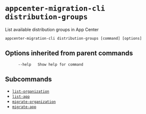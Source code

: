 # `appcenter-migration-cli distribution-groups`

List available distribution groups in App Center

```plaintext
appcenter-migration-cli distribution-groups [command] [options]
```

## Options inherited from parent commands

```plaintext
      --help   Show help for command
```

## Subcommands

- [`list-organization`](list-organization.md)
- [`list-app`](list-app.md)
- [`migrate-organization`](migrate-organization.md)
- [`migrate-app`](migrate-app.md)
